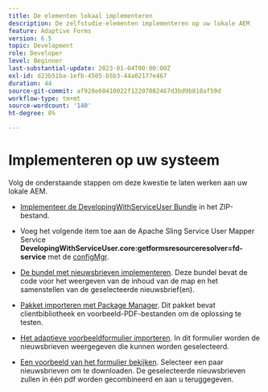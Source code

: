 ```yaml
---
title: De elementen lokaal implementeren
description: De zelfstudie-elementen implementeren op uw lokale AEM
feature: Adaptive Forms
version: 6.5
topic: Development
role: Developer
level: Beginner
last-substantial-update: 2023-01-04T00:00:00Z
exl-id: d23b51ba-1efb-4505-b5b3-44a02177e467
duration: 44
source-git-commit: af928e60410022f12207082467d3bd9b818af59d
workflow-type: tm+mt
source-wordcount: '140'
ht-degree: 0%

---
```


# Implementeren op uw systeem

Volg de onderstaande stappen om deze kwestie te laten werken aan uw lokale AEM.

* [Implementeer de DevelopingWithServiceUser Bundle](https://experienceleague.adobe.com/docs/experience-manager-learn/assets/developingwithserviceuser.zip) in het ZIP-bestand.

* Voeg het volgende item toe aan de Apache Sling Service User Mapper Service **DevelopingWithServiceUser.core:getformsresourceresolver=fd-service** met de [configMgr](http://localhost:4502/system/console/configMgr).

* [De bundel met nieuwsbrieven implementeren](assets/Newsletters.core-1.0.0-SNAPSHOT.jar). Deze bundel bevat de code voor het weergeven van de inhoud van de map en het samenstellen van de geselecteerde nieuwsbrief(en).

* [Pakket importeren met Package Manager](assets/newsletter.zip). Dit pakket bevat clientbibliotheek en voorbeeld-PDF-bestanden om de oplossing te testen.

* [Het adaptieve voorbeeldformulier importeren](assets/sample-adaptive-form.zip). In dit formulier worden de nieuwsbrieven weergegeven die kunnen worden geselecteerd.

* [Een voorbeeld van het formulier bekijken](http://localhost:4502/content/dam/formsanddocuments/downloadarchivednewsletters/jcr:content?wcmmode=disabled).
Selecteer een paar nieuwsbrieven om te downloaden. De geselecteerde nieuwsbrieven zullen in één pdf worden gecombineerd en aan u teruggegeven.
